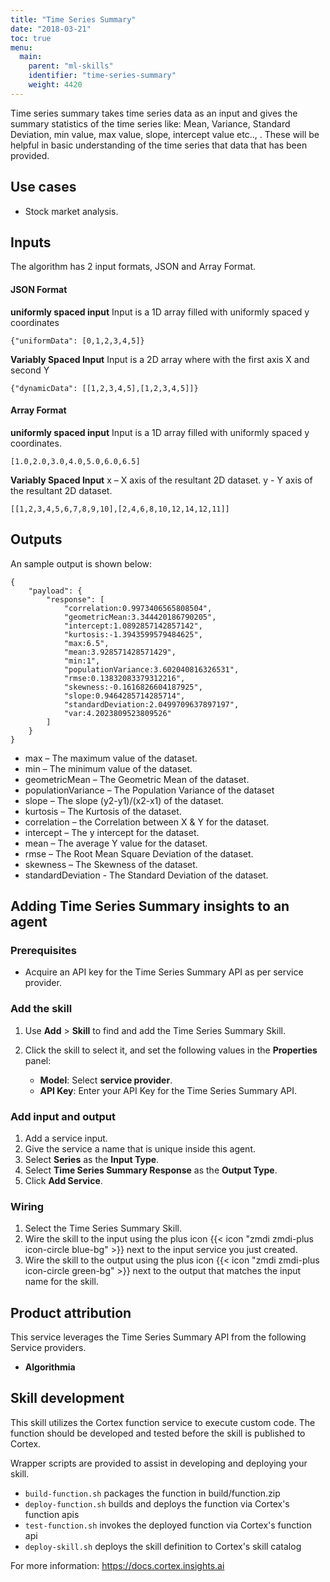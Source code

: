 ```yaml
---
title: "Time Series Summary"
date: "2018-03-21"
toc: true
menu:
  main:
    parent: "ml-skills"
    identifier: "time-series-summary"
    weight: 4420
---
```


Time series summary takes time series data as an input and gives the summary statistics of the time series like: Mean, Variance, Standard Deviation, min value, max value, slope, intercept value etc.., . These will be helpful in basic understanding of the time series that data that has been provided.

## Use cases
- Stock market analysis.

## Inputs
The algorithm has 2 input formats, JSON and Array Format.

#### JSON Format

**uniformly spaced input**
Input is a 1D array filled with uniformly spaced y coordinates
```
{"uniformData": [0,1,2,3,4,5]}
```

**Variably Spaced Input**
Input is a 2D array where with the first axis X and second Y
```
{"dynamicData": [[1,2,3,4,5],[1,2,3,4,5]]}
```


#### Array Format

**uniformly spaced input**
Input is a 1D array filled with uniformly spaced y coordinates.
```
[1.0,2.0,3.0,4.0,5.0,6.0,6.5]
```

**Variably Spaced Input**
x – X axis of the resultant 2D dataset. y - Y axis of the resultant 2D dataset.
```
[[1,2,3,4,5,6,7,8,9,10],[2,4,6,8,10,12,14,12,11]]
```

## Outputs
An sample output is shown below:

```
{
    "payload": {
        "response": [
            "correlation:0.9973406565808504",
            "geometricMean:3.344420186790205",
            "intercept:1.0892857142857142",
            "kurtosis:-1.3943599579484625",
            "max:6.5",
            "mean:3.928571428571429",
            "min:1",
            "populationVariance:3.602040816326531",
            "rmse:0.13832083379312216",
            "skewness:-0.1616826604187925",
            "slope:0.9464285714285714",
            "standardDeviation:2.0499709637897197",
            "var:4.2023809523809526"
        ]
    }
}
```

- max – The maximum value of the dataset.
- min – The minimum value of the dataset.
- geometricMean – The Geometric Mean of the dataset.
- populationVariance – The Population Variance of the dataset
- slope – The slope (y2-y1)/(x2-x1) of the dataset.
- kurtosis – The Kurtosis of the dataset.
- correlation – the Correlation between X & Y for the dataset.
- intercept – The y intercept for the dataset.
- mean – The average Y value for the dataset.
- rmse – The Root Mean Square Deviation of the dataset.
- skewness – The Skewness of the dataset.
- standardDeviation - The Standard Deviation of the dataset.

## Adding Time Series Summary insights to an agent
### Prerequisites
* Acquire an API key for the Time Series Summary API as per service provider.

### Add the skill
1. Use **Add** > **Skill** to find and add the Time Series Summary Skill.
1. Click the skill to select it, and set the following values in the **Properties** panel:
 
    * **Model**: Select **service provider**.
    * **API Key**: Enter your API Key for the Time Series Summary API.

### Add input and output
1. Add a service input.
1. Give the service a name that is unique inside this agent.
1. Select **Series** as the **Input Type**.
1. Select **Time Series Summary Response** as the **Output Type**.
1. Click **Add Service**.

### Wiring
1. Select the Time Series Summary Skill.
2. Wire the skill to the input using the plus icon {{< icon "zmdi zmdi-plus icon-circle blue-bg" >}} next to the input service you just created.
3. Wire the skill to the output using the plus icon {{< icon "zmdi zmdi-plus icon-circle green-bg" >}} next to the output that matches the input name for the skill.

## Product attribution
This service leverages the Time Series Summary API from the following Service providers.
* **Algorithmia**

## Skill development
This skill utilizes the Cortex function service to execute custom code.
The function should be developed and tested before the skill is published to Cortex.
  
Wrapper scripts are provided to assist in developing and deploying your skill.
* `build-function.sh` packages the function in build/function.zip
* `deploy-function.sh` builds and deploys the function via Cortex's function apis
* `test-function.sh` invokes the deployed function via Cortex's function api
* `deploy-skill.sh` deploys the skill definition to Cortex's skill catalog

For more information: https://docs.cortex.insights.ai
